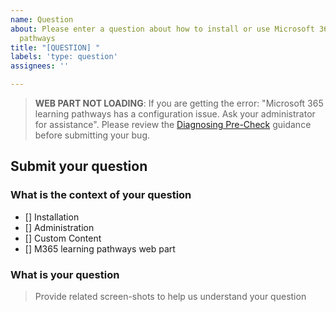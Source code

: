 ```yaml
---
name: Question
about: Please enter a question about how to install or use Microsoft 365 learning
  pathways
title: "[QUESTION] "
labels: 'type: question'
assignees: ''

---
```


>**WEB PART NOT LOADING**: If you are getting the error: "Microsoft 365 learning pathways has a configuration issue. Ask your administrator for assistance". Please review the [Diagnosing Pre-Check](https://github.com/pnp/custom-learning-office-365/blob/master/webpart/DiagnosisPreCheck.md) guidance before submitting your bug.

## Submit your question

### What is the context of your question

- [] Installation
- [] Administration
- [] Custom Content
- [] M365 learning pathways web part

### What is your question

>Provide related screen-shots to help us understand your question
